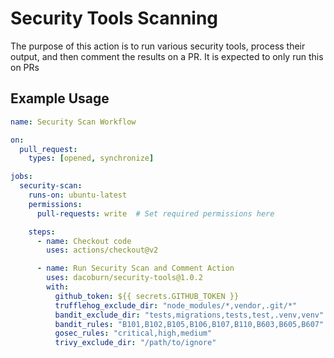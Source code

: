 # Security Tools Scanning

The purpose of this action is to run various security tools, process their output, and then comment the results on a PR. It is expected to only run this on PRs

## Example Usage

```yaml
name: Security Scan Workflow

on:
  pull_request:
    types: [opened, synchronize]

jobs:
  security-scan:
    runs-on: ubuntu-latest
    permissions:
      pull-requests: write  # Set required permissions here

    steps:
      - name: Checkout code
        uses: actions/checkout@v2

      - name: Run Security Scan and Comment Action
        uses: dacoburn/security-tools@1.0.2
        with:
          github_token: ${{ secrets.GITHUB_TOKEN }}
          trufflehog_exclude_dir: "node_modules/*,vendor,.git/*"
          bandit_exclude_dir: "tests,migrations,tests,test,.venv,venv"
          bandit_rules: "B101,B102,B105,B106,B107,B110,B603,B605,B607"
          gosec_rules: "critical,high,medium"
          trivy_exclude_dir: "/path/to/ignore"
```
